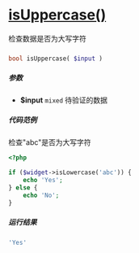 [isUppercase()](http://twinh.github.com/widget/api/isUppercase)
===============================================================

检查数据是否为大写字符

### 
```php
bool isUppercase( $input )
```

##### 参数
* **$input** `mixed` 待验证的数据

##### 代码范例
检查"abc"是否为大写字符
```php
<?php
 
if ($widget->isLowercase('abc')) {
    echo 'Yes';
} else {
    echo 'No';
}
```
##### 运行结果
```php
'Yes'
```

